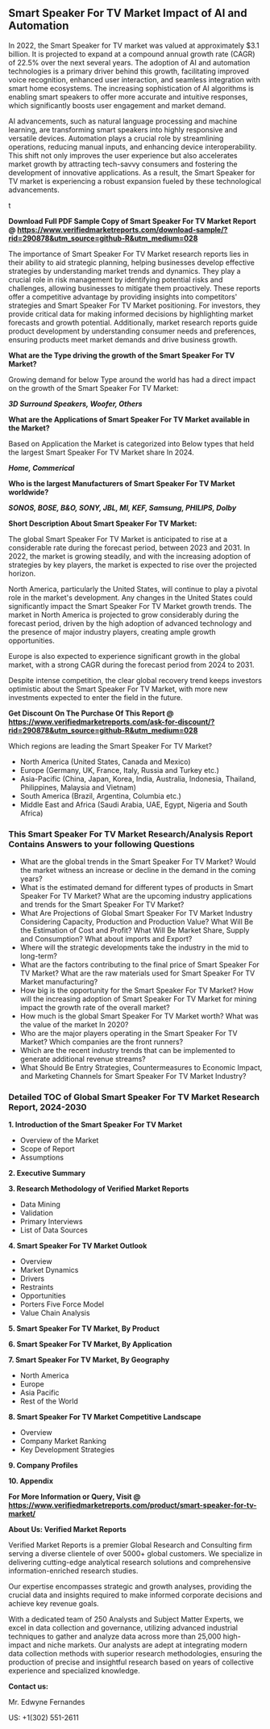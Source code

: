 <h2>Smart Speaker For TV Market Impact of AI and Automation</h2><p>In 2022, the Smart Speaker for TV market was valued at approximately $3.1 billion. It is projected to expand at a compound annual growth rate (CAGR) of 22.5% over the next several years. The adoption of AI and automation technologies is a primary driver behind this growth, facilitating improved voice recognition, enhanced user interaction, and seamless integration with smart home ecosystems. The increasing sophistication of AI algorithms is enabling smart speakers to offer more accurate and intuitive responses, which significantly boosts user engagement and market demand.</p><p>AI advancements, such as natural language processing and machine learning, are transforming smart speakers into highly responsive and versatile devices. Automation plays a crucial role by streamlining operations, reducing manual inputs, and enhancing device interoperability. This shift not only improves the user experience but also accelerates market growth by attracting tech-savvy consumers and fostering the development of innovative applications. As a result, the Smart Speaker for TV market is experiencing a robust expansion fueled by these technological advancements.</p>t</p><p id="" class=""><strong>Download Full PDF Sample Copy of Smart Speaker For TV Market Report @ <a href="https://www.verifiedmarketreports.com/download-sample/?rid=290878&utm_source=github-R&utm_medium=028" target="_blank">https://www.verifiedmarketreports.com/download-sample/?rid=290878&utm_source=github-R&utm_medium=028</a></strong></p><p>The importance of&nbsp;Smart Speaker For TV Market research reports lies in their ability to aid strategic planning, helping businesses develop effective strategies by understanding market trends and dynamics. They play a crucial role in risk management by identifying potential risks and challenges, allowing businesses to mitigate them proactively. These reports offer a competitive advantage by providing insights into competitors' strategies and Smart Speaker For TV Market positioning. For investors, they provide critical data for making informed decisions by highlighting market forecasts and growth potential. Additionally, market research reports guide product development by understanding consumer needs and preferences, ensuring products meet market demands and drive business growth.</p><p><strong>What are the&nbsp;Type driving the growth of the Smart Speaker For TV Market?</strong></p><p id="" class="">Growing demand for below Type around the world has had a direct impact on the growth of the Smart Speaker For TV Market:</p><em><strong>3D Surround Speakers, Woofer, Others</strong></em></p><strong>What are the&nbsp;Applications&nbsp;of Smart Speaker For TV Market available in the Market?</strong></p><p id="" class="">Based on Application the Market is categorized into Below types that held the largest Smart Speaker For TV Market share In 2024.</p><em><strong>Home, Commerical</strong></em></p><strong>Who is the largest Manufacturers of Smart Speaker For TV Market worldwide?</strong></p><p><em><strong>SONOS, BOSE, B&O, SONY, JBL, MI, KEF, Samsung, PHILIPS, Dolby</strong></em></p><p id="" class=""><strong>Short Description About Smart Speaker For TV Market:</strong></p><p>The global Smart Speaker For TV Market is anticipated to rise at a considerable rate during the forecast period, between 2023 and 2031. In 2022, the market is growing steadily, and with the increasing adoption of strategies by key players, the market is expected to rise over the projected horizon.</p><p>North America, particularly the United States, will continue to play a pivotal role in the market's development. Any changes in the United States could significantly impact the Smart Speaker For TV Market growth trends. The market in North America is projected to grow considerably during the forecast period, driven by the high adoption of advanced technology and the presence of major industry players, creating ample growth opportunities.</p><p>Europe is also expected to experience significant growth in the global market, with a strong CAGR during the forecast period from 2024 to 2031.</p><p>Despite intense competition, the clear global recovery trend keeps investors optimistic about the Smart Speaker For TV Market, with more new investments expected to enter the field in the future.</p><p id="" class=""><strong>Get Discount On The Purchase Of This Report @ <a href="https://www.verifiedmarketreports.com/ask-for-discount/?rid=290878&utm_source=github-R&utm_medium=028" target="_blank">https://www.verifiedmarketreports.com/ask-for-discount/?rid=290878&utm_source=github-R&utm_medium=028</a></strong></p>Which regions are leading the Smart Speaker For TV Market?</p><ul><li>North America (United States, Canada and Mexico)</li><li>Europe (Germany, UK, France, Italy, Russia and Turkey etc.)</li><li>Asia-Pacific (China, Japan, Korea, India, Australia, Indonesia, Thailand, Philippines, Malaysia and Vietnam)</li><li>South America (Brazil, Argentina, Columbia etc.)</li><li>Middle East and Africa (Saudi Arabia, UAE, Egypt, Nigeria and South Africa)</li></ul><h3 id="" class="">This Smart Speaker For TV Market Research/Analysis Report Contains Answers to your following Questions</h3><ul><li>What are the global trends in the Smart Speaker For TV Market? Would the market witness an increase or decline in the demand in the coming years?</li><li>What is the estimated demand for different types of products in Smart Speaker For TV Market? What are the upcoming industry applications and trends for the Smart Speaker For TV Market?</li><li>What Are Projections of Global Smart Speaker For TV Market Industry Considering Capacity, Production and Production Value? What Will Be the Estimation of Cost and Profit? What Will Be Market Share, Supply and Consumption? What about imports and Export?</li><li>Where will the strategic developments take the industry in the mid to long-term?</li><li>What are the factors contributing to the final price of Smart Speaker For TV Market? What are the raw materials used for Smart Speaker For TV Market manufacturing?</li><li>How big is the opportunity for the Smart Speaker For TV Market? How will the increasing adoption of Smart Speaker For TV Market for mining impact the growth rate of the overall market?</li><li>How much is the global Smart Speaker For TV Market worth? What was the value of the market In 2020?</li><li>Who are the major players operating in the Smart Speaker For TV Market? Which companies are the front runners?</li><li>Which are the recent industry trends that can be implemented to generate additional revenue streams?</li><li>What Should Be Entry Strategies, Countermeasures to Economic Impact, and Marketing Channels for Smart Speaker For TV Market Industry?</li></ul><h3 id="" class="">Detailed TOC of Global Smart Speaker For TV Market Research Report, 2024-2030</h3><p id="" class=""><strong>1. Introduction of the Smart Speaker For TV Market</strong></p><ul><li>Overview of the Market</li><li>Scope of Report</li><li>Assumptions</li></ul><p id="" class=""><strong>2. Executive Summary</strong></p><p id="" class=""><strong>3. Research Methodology of Verified Market Reports</strong></p><ul><li>Data Mining</li><li>Validation</li><li>Primary Interviews</li><li>List of Data Sources</li></ul><p id="" class=""><strong>4. Smart Speaker For TV Market Outlook</strong></p><ul><li>Overview</li><li>Market Dynamics</li><li>Drivers</li><li>Restraints</li><li>Opportunities</li><li>Porters Five Force Model</li><li>Value Chain Analysis</li></ul><p id="" class=""><strong>5. Smart Speaker For TV Market, By Product</strong></p><p id="" class=""><strong>6. Smart Speaker For TV Market, By Application</strong></p><p id="" class=""><strong>7. Smart Speaker For TV Market, By Geography</strong></p><ul><li>North America</li><li>Europe</li><li>Asia Pacific</li><li>Rest of the World</li></ul><p id="" class=""><strong>8. Smart Speaker For TV Market Competitive Landscape</strong></p><ul><li>Overview</li><li>Company Market Ranking</li><li>Key Development Strategies</li></ul><p id="" class=""><strong>9. Company Profiles</strong></p><p id="" class=""><strong>10. Appendix</strong></p><p id="" class=""><strong>For More Information or Query, Visit @ <a href="https://www.verifiedmarketreports.com/product/smart-speaker-for-tv-market/" target="_blank">https://www.verifiedmarketreports.com/product/smart-speaker-for-tv-market/</a></strong></p><p id="" class=""><strong>About Us: Verified Market Reports</strong></p><p id="" class="">Verified Market Reports is a premier Global Research and Consulting firm serving a diverse clientele of over 5000+ global customers. We specialize in delivering cutting-edge analytical research solutions and comprehensive information-enriched research studies.</p><p id="" class="">Our expertise encompasses strategic and growth analyses, providing the crucial data and insights required to make informed corporate decisions and achieve key revenue goals.</p><p id="" class="">With a dedicated team of 250 Analysts and Subject Matter Experts, we excel in data collection and governance, utilizing advanced industrial techniques to gather and analyze data across more than 25,000 high-impact and niche markets. Our analysts are adept at integrating modern data collection methods with superior research methodologies, ensuring the production of precise and insightful research based on years of collective experience and specialized knowledge.</p><p id="" class=""><strong>Contact us:</strong></p><p id="" class="">Mr. Edwyne Fernandes</p><p id="" class="">US: +1(302) 551-2611</p>